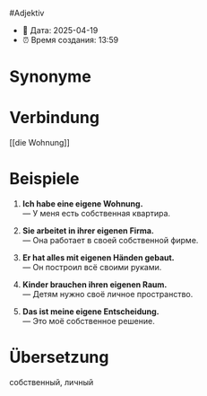 #Adjektiv
- 📍 Дата: 2025-04-19
- ⏰ Время создания: 13:59
# Synonyme

# Verbindung 
[[die Wohnung]]
# Beispiele
1. **Ich habe eine eigene Wohnung.**  
    — У меня есть собственная квартира.
    
2. **Sie arbeitet in ihrer eigenen Firma.**  
    — Она работает в своей собственной фирме.
    
3. **Er hat alles mit eigenen Händen gebaut.**  
    — Он построил всё своими руками.
    
4. **Kinder brauchen ihren eigenen Raum.**  
    — Детям нужно своё личное пространство.
    
5. **Das ist meine eigene Entscheidung.**  
    — Это моё собственное решение.
# Übersetzung
собственный, личный
